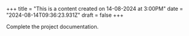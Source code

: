 +++
title = "This is a content created on 14-08-2024 at 3:00PM"
date = "2024-08-14T09:36:23.931Z"
draft = false
+++

  Complete the project documentation.
        